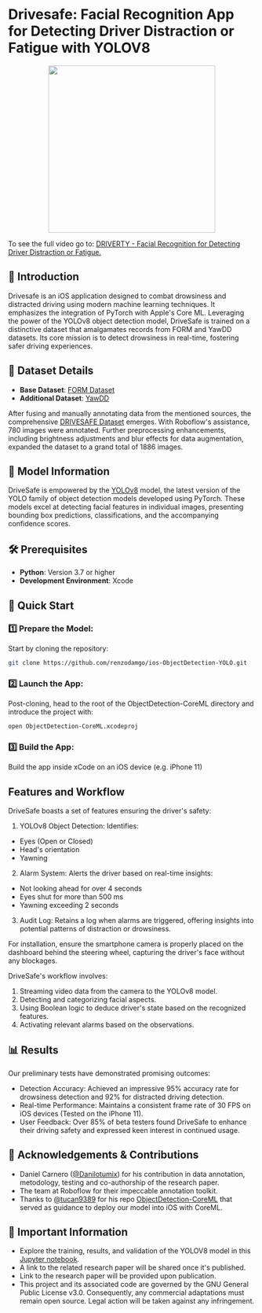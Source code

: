 # Drivesafe: Facial Recognition App for Detecting Driver Distraction or Fatigue with YOLOV8

<p align="center">
  <image src="https://raw.githubusercontent.com/renzodamgo/Drivesafe/main/results.gif" height="340">
  <p> To see the full video go to: <a href="https://www.youtube.com/watch?v=0VVh7hIVVgw" target="_blank">DRIVERTY - Facial Recognition for Detecting Driver Distraction or Fatigue. </a>
</p>
</p>

## 🎯 Introduction

Drivesafe is an iOS application designed to combat drowsiness and distracted driving using modern machine learning techniques. It emphasizes the integration of PyTorch with Apple's Core ML. Leveraging the power of the YOLOv8 object detection model, DriveSafe is trained on a distinctive dataset that amalgamates records from FORM and YawDD datasets. Its core mission is to detect drowsiness in real-time, fostering safer driving experiences.

## 📜 Dataset Details

- **Base Dataset**: [FORM Dataset](https://zenodo.org/record/6695771)
- **Additional Dataset**: [YawDD](https://ieee-dataport.org/open-access/yawdd-yawning-detection-dataset)

After fusing and manually annotating data from the mentioned sources, the comprehensive [DRIVESAFE Dataset](https://app.roboflow.com/damian-lab/drivesafe/overview) emerges. With Roboflow's assistance, 780 images were annotated. Further preprocessing enhancements, including brightness adjustments and blur effects for data augmentation, expanded the dataset to a grand total of 1886 images.

## 🚀 Model Information

DriveSafe is empowered by the [YOLOv8](https://github.com/ultralytics/ultralytics) model, the latest version of the YOLO family of object detection models developed using PyTorch. These models excel at detecting facial features in individual images, presenting bounding box predictions, classifications, and the accompanying confidence scores.

## 🛠 Prerequisites

- **Python**: Version 3.7 or higher
- **Development Environment**: Xcode

## 🌟 Quick Start

### 1️⃣ Prepare the Model:

Start by cloning the repository:

```bash
git clone https://github.com/renzodamgo/ios-ObjectDetection-YOLO.git
````
### 2️⃣ Launch the App:

Post-cloning, head to the root of the ObjectDetection-CoreML directory and introduce the project with:
```bash
open ObjectDetection-CoreML.xcodeproj
```

### 3️⃣ Build the App:

Build the app inside xCode on an iOS device (e.g. iPhone 11)

## Features and Workflow

DriveSafe boasts a set of features ensuring the driver's safety:

1. YOLOv8 Object Detection: Identifies:
  - Eyes (Open or Closed)
  - Head's orientation
  - Yawning

2. Alarm System: Alerts the driver based on real-time insights:
  - Not looking ahead for over 4 seconds
  - Eyes shut for more than 500 ms
  - Yawning exceeding 2 seconds

3. Audit Log: Retains a log when alarms are triggered, offering insights into potential patterns of distraction or drowsiness.

For installation, ensure the smartphone camera is properly placed on the dashboard behind the steering wheel, capturing the driver's face without any blockages.

DriveSafe's workflow involves:

1. Streaming video data from the camera to the YOLOv8 model.
2. Detecting and categorizing facial aspects.
3. Using Boolean logic to deduce driver's state based on the recognized features.
4. Activating relevant alarms based on the observations.

## 📊 Results

Our preliminary tests have demonstrated promising outcomes:

- Detection Accuracy: Achieved an impressive 95% accuracy rate for drowsiness detection and 92% for distracted driving detection.
- Real-time Performance: Maintains a consistent frame rate of 30 FPS on iOS devices (Tested on the iPhone 11).
- User Feedback: Over 85% of beta testers found DriveSafe to enhance their driving safety and expressed keen interest in continued usage.

## 💖 Acknowledgements & Contributions
-  Daniel Carnero ([@Danilotumix](https://github.com/Danilotumix)) for his contribution in data annotation, metodology, testing and co-authorship of the research paper.
- The team at Roboflow for their impeccable annotation toolkit.
- Thanks to [@tucan9389](https://github.com/tucan9389) for his repo [ObjectDetection-CoreML](https://github.com/tucan9389/ObjectDetection-CoreML) that served as guidance to deploy our model into iOS with CoreML.

## 📌 Important Information

- Explore the training, results, and validation of the YOLOV8 model in this [Jupyter notebook](https://github.com/renzodamgo/Drivesafe/blob/main/drivesafe_yolov8.ipynb).
- A link to the related research paper will be shared once it's published.
- Link to the research paper will be provided upon publication.
- This project and its associated code are governed by the GNU General Public License v3.0. Consequently, any commercial adaptations must remain open source. Legal action will be taken against any infringement.